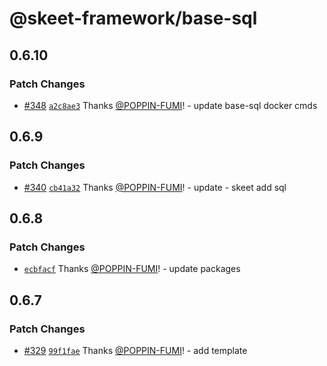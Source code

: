 # @skeet-framework/base-sql

## 0.6.10

### Patch Changes

- [#348](https://github.com/elsoul/skeet/pull/348) [`a2c8ae3`](https://github.com/elsoul/skeet/commit/a2c8ae3b22c45f1ef292bd4b4a8f5f937438d6ce) Thanks [@POPPIN-FUMI](https://github.com/POPPIN-FUMI)! - update base-sql docker cmds

## 0.6.9

### Patch Changes

- [#340](https://github.com/elsoul/skeet/pull/340) [`cb41a32`](https://github.com/elsoul/skeet/commit/cb41a32a01c98b438cb56c192fa5caea6b428ebf) Thanks [@POPPIN-FUMI](https://github.com/POPPIN-FUMI)! - update - skeet add sql

## 0.6.8

### Patch Changes

- [`ecbfacf`](https://github.com/elsoul/skeet/commit/ecbfacf079b1b0153ed4178d47d45b4e1813dc23) Thanks [@POPPIN-FUMI](https://github.com/POPPIN-FUMI)! - update packages

## 0.6.7

### Patch Changes

- [#329](https://github.com/elsoul/skeet/pull/329) [`99f1fae`](https://github.com/elsoul/skeet/commit/99f1fae7ce87e530d8aa13b83258b5fed6ce3768) Thanks [@POPPIN-FUMI](https://github.com/POPPIN-FUMI)! - add template
